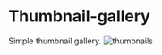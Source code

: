 # Thumbnail-gallery
Simple thumbnail gallery.
![thumbnails](https://user-images.githubusercontent.com/96692767/175038703-ba7c2513-3e44-436e-a91d-046db9bdf5b9.gif)

